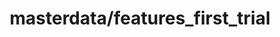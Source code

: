 ---  
schema: schema::masterdata/features_first_trial,schema::masterdata/features_first_trial  
title: masterdata/features_first_trial  
organization: Lab  
notes: Used in 3 lineage(s)  
resources:  
  - name: masterdata/features_first_trial 
    url: file:/Users/kensu/Customers/Kensu/LoanApproval/LAB/masterdata/features_first_trial 
    format : CSV  
license: None  
category:
  - Loan Acceptance Product  
maintainer: User  
maintainer_email: UserMail  
---